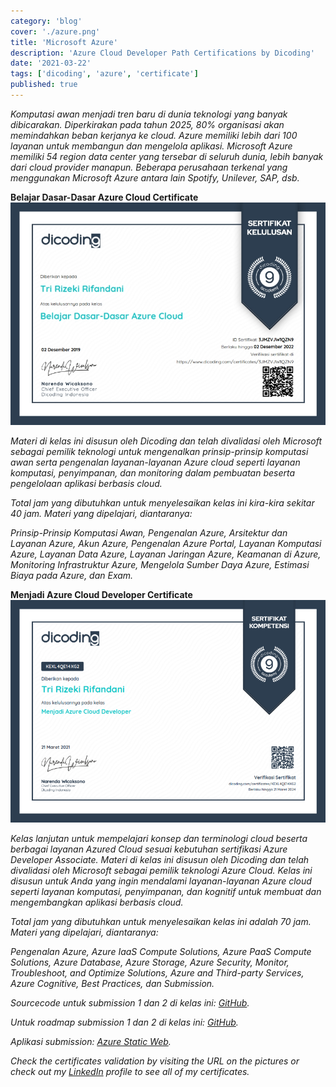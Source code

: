 ```yaml
---
category: 'blog'
cover: './azure.png'
title: 'Microsoft Azure'
description: 'Azure Cloud Developer Path Certifications by Dicoding'
date: '2021-03-22'
tags: ['dicoding', 'azure', 'certificate']
published: true
---
```


_Komputasi awan menjadi tren baru di dunia teknologi yang banyak dibicarakan. Diperkirakan pada tahun 2025, 80% organisasi akan memindahkan beban kerjanya ke cloud. Azure memiliki lebih dari 100 layanan untuk membangun dan mengelola aplikasi. Microsoft Azure memiliki 54 region data center yang tersebar di seluruh dunia, lebih banyak dari cloud provider manapun. Beberapa perusahaan terkenal yang menggunakan Microsoft Azure antara lain Spotify, Unilever, SAP, dsb._

**Belajar Dasar-Dasar Azure Cloud Certificate**
![Belajar Dasar-Dasar Azure Cloud Certificate by Rifandani](./azure1.png)

_Materi di kelas ini disusun oleh Dicoding dan telah divalidasi oleh Microsoft sebagai pemilik teknologi untuk mengenalkan prinsip-prinsip komputasi awan serta pengenalan layanan-layanan Azure cloud seperti layanan komputasi, penyimpanan, dan monitoring dalam pembuatan beserta pengelolaan aplikasi berbasis cloud._

_Total jam yang dibutuhkan untuk menyelesaikan kelas ini kira-kira sekitar 40 jam. Materi yang dipelajari, diantaranya:_

_Prinsip-Prinsip Komputasi Awan, Pengenalan Azure, Arsitektur dan Layanan Azure, Akun Azure, Pengenalan Azure Portal, Layanan Komputasi Azure, Layanan Data Azure, Layanan Jaringan Azure, Keamanan di Azure, Monitoring Infrastruktur Azure, Mengelola Sumber Daya Azure, Estimasi Biaya pada Azure, dan Exam._

**Menjadi Azure Cloud Developer Certificate**
![Menjadi Azure Cloud Developer Certificate by Rifandani](./azure2.png)

_Kelas lanjutan untuk mempelajari konsep dan terminologi cloud beserta berbagai layanan Azured Cloud sesuai kebutuhan sertifikasi Azure Developer Associate. Materi di kelas ini disusun oleh Dicoding dan telah divalidasi oleh Microsoft sebagai pemilik teknologi Azure Cloud. Kelas ini disusun untuk Anda yang ingin mendalami layanan-layanan Azure cloud seperti layanan komputasi, penyimpanan, dan kognitif untuk membuat dan mengembangkan aplikasi berbasis cloud._

_Total jam yang dibutuhkan untuk menyelesaikan kelas ini adalah 70 jam. Materi yang dipelajari, diantaranya:_

_Pengenalan Azure, Azure IaaS Compute Solutions, Azure PaaS Compute Solutions, Azure Database, Azure Storage, Azure Security, Monitor, Troubleshoot, and Optimize Solutions, Azure and Third-party Services, Azure Cognitive, Best Practices, dan Submission._

_Sourcecode untuk submission 1 dan 2 di kelas ini: [GitHub](https://github.com/rifandani/dicoding-azure-submission-full)._

_Untuk roadmap submission 1 dan 2 di kelas ini: [GitHub](https://github.com/rifandani/dicoding-azure-submission-full/projects/2)._

_Aplikasi submission: [Azure Static Web](https://thankful-wave-086fca500.azurestaticapps.net/)._

_Check the certificates validation by visiting the URL on the pictures or check out my [LinkedIn](https://www.linkedin.com/in/rifandani/) profile to see all of my certificates._
